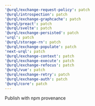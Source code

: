 ```yaml
---
'@urql/exchange-request-policy': patch
'@urql/introspection': patch
'@urql/exchange-graphcache': patch
'@urql/preact': patch
'@urql/svelte': patch
'@urql/exchange-persisted': patch
'urql': patch
'@urql/storage-rn': patch
'@urql/exchange-populate': patch
'next-urql': patch
'@urql/exchange-context': patch
'@urql/exchange-execute': patch
'@urql/exchange-refocus': patch
'@urql/vue': patch
'@urql/exchange-retry': patch
'@urql/exchange-auth': patch
'@urql/core': patch
---
```


Publish with npm provenance
